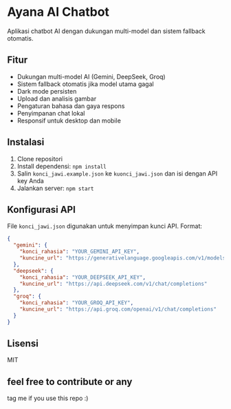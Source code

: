 # Ayana AI Chatbot

Aplikasi chatbot AI dengan dukungan multi-model dan sistem fallback otomatis.

## Fitur

- Dukungan multi-model AI (Gemini, DeepSeek, Groq)
- Sistem fallback otomatis jika model utama gagal
- Dark mode persisten
- Upload dan analisis gambar
- Pengaturan bahasa dan gaya respons
- Penyimpanan chat lokal
- Responsif untuk desktop dan mobile

## Instalasi

1. Clone repositori
2. Install dependensi: `npm install`
3. Salin `konci_jawi.example.json` ke `kuonci_jawi.json` dan isi dengan API key Anda
4. Jalankan server: `npm start`

## Konfigurasi API

File `konci_jawi.json` digunakan untuk menyimpan kunci API. Format:

```json
{
  "gemini": {
    "konci_rahasia": "YOUR_GEMINI_API_KEY",
    "kuncine_url": "https://generativelanguage.googleapis.com/v1/models/gemini-2.0-flash:generateContent"
  },
  "deepseek": {
    "konci_rahasia": "YOUR_DEEPSEEK_API_KEY",
    "kuncine_url": "https://api.deepseek.com/v1/chat/completions"
  },
  "groq": {
    "konci_rahasia": "YOUR_GROQ_API_KEY",
    "kuncine_url": "https://api.groq.com/openai/v1/chat/completions"
  }
}
```

## Lisensi

MIT 


## feel free to contribute or any
tag me if you use this repo :)
